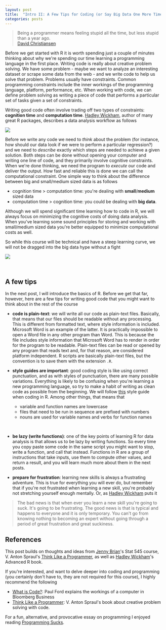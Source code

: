 ```yaml
---
layout: post
title:  "Intro II: A Few Tips for Coding (or Say Big Data One More Time)"
categories: posts
---
```


> Being a programmer means feeling stupid all the time, but less stupid than a year ago.  
[David Christiansen](https://twitter.com/aldos)

Before we get started with R it is worth spending just a couple of minutes thinking about why we're spending our time learning a programming language in the first place. Writing code is really about creative problem solving. We have some problem - maybe we want to analyze an interesting dataset or scrape some data from the web - and we write code to help us solve that problem. Problems usually have constraints. Common programming constraints include the inner workings of the programming language, platform, performance, etc. When working with code, we can define problem solving as writing a piece of code that performs a particular set of tasks given a set of constraints.

Writing good code often involve trading off two types of constraints: **cognition time** and **computation time**. [Hadley Wickham](https://dl.dropboxusercontent.com/u/41902/expressive-da-2-strata.pdf), author of many great R packages, describes a data analysis workflow as follows

![](/sds/figs/constraints.png)

Before we write any code we need to *think* about the problem (for instance, how should our data look if we were to perform a particular regression?) and we need to *describe* exactly which steps are needed to achieve a given solution. Both steps can be done without opening your computer and writing one line of code, and they primarily involve cognitive constraints. When we're done thinking, we need the program to *execute* our code and deliver the output. How fast and reliable this is done we can call the computational constraint. One simple way to think about the difference between big and small/medium sized data is as follows

- cognition time > computation time: you're dealing with **small**/**medium** sized data
- computation time > cognition time: you could be dealing with **big data**.

Although we will spend significant time learning how to code in R, we will always focus on minimizing the cognitive costs of doing data analysis. When you've learning some sound principles for storing and working with small/medium sized data you're better equipped to minimize computational costs as well.

So while this course will be technical and have a steep learning curve, we will not be dragged into the big data hype without a fight

![](/sds/figs/big-data.jpeg)

<br>

## A few tips

In the next post, I will introduce the basics of R. Before we get that far, however, here are a few tips for writing good code that you might want to think about in the rest of the course

- **code is plain-text**: we will write all our code as plain-text files. Basically, that means that our files should be readable without any processing. This is different from formatted text, where style information is included. Microsoft Word is an example of the latter. It is practically impossible to open a Word file in any other program than Word. This is because the file includes style information that Microsoft Word has to render in order for the program to be readable. Plain-text files can be read or opened by any program that reads text and, for that reason, are considered platform independent. R scripts are basically plain-text files, but the convention is to save them with the extension `.R`.

- **style guides are important**: good coding style is like using correct punctuation, and as with styles of punctuation, there are many possible variations. Everything is likely to be confusing when you're learning a new programming language, so try to make a habit of writing as clean code as possible from the beginning. We will follow [this](http://adv-r.had.co.nz/Style.html) style guide when coding in R. Among other things, that means that

    - variable and function names are lowercase
    - files that need to be run in sequence are prefixed with numbers
    - nouns are used for variable names and verbs for function names  
<br>

- **be lazy (write functions)**: one of the key points of learning R for data analysis is that allows us to be lazy by writing functions. So every time you copy paste some code in the same script you might want to stop, write a function, and call that instead. Functions in R are a group of instructions that take inputs, use them to compute other values, and return a result, and you will learn much more about them in the next posts.

- **prepare for frustration**: learning new skills is always a frustrating adventure. This is true for everything you will ever do, but remember that if you're not frustrated when learning a new skill, you're probably not stretching yourself enough mentally. Or, as [Hadley Wickham](http://youtu.be/8SGif63VW6E?t=4m7s) puts it

> The bad news is that when ever you learn a new skill you're going to suck. It's going to be frustrating. The good news is that is typical and happens to everyone and it is only temporary. You can't go from knowing nothing to becoming an expert without going through a period of great frustration and great suckiness.

## References

This post builds on thoughts and ideas from [Jenny Brian](http://www.slideshare.net/jenniferbryan5811/ubc-stat545-2014-cm001-intro-tocourse?related=1)'s Stat 545 course, V. Anton Spraul's [Think Like a Programmer](https://www.nostarch.com/thinklikeaprogrammer), as well as [Hadley Wickham](http://adv-r.had.co.nz/)'s Advanced R book.  

If you're interested, and want to delve deeper into coding and programming (you certainly don't have to, they are not required for this course), I highly recommend the following

- [What is Code?](http://www.bloomberg.com/graphics/2015-paul-ford-what-is-code/?cmpid=twtr1): Paul Ford explains the workings of a computer in Bloomberg Business
- [Think Like a Programmer](https://www.nostarch.com/thinklikeaprogrammer): V. Anton Spraul's book about creative problem solving with code.

For a fun, alternative, and provocative essay on programming I enjoyed reading [Programming Sucks](http://www.stilldrinking.org/programming-sucks).
